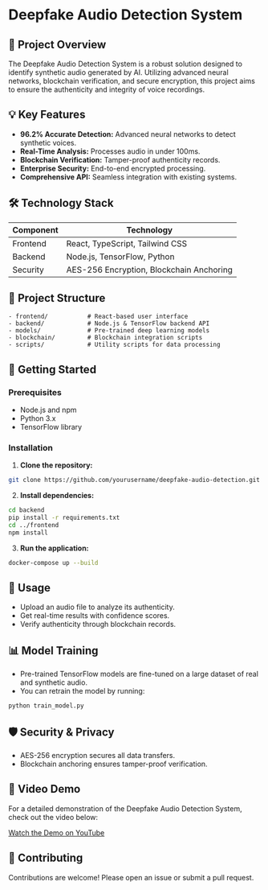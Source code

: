 # Deepfake Audio Detection System

## 📌 Project Overview
The Deepfake Audio Detection System is a robust solution designed to identify synthetic audio generated by AI. Utilizing advanced neural networks, blockchain verification, and secure encryption, this project aims to ensure the authenticity and integrity of voice recordings.

## 💡 Key Features
- **96.2% Accurate Detection:** Advanced neural networks to detect synthetic voices.
- **Real-Time Analysis:** Processes audio in under 100ms.
- **Blockchain Verification:** Tamper-proof authenticity records.
- **Enterprise Security:** End-to-end encrypted processing.
- **Comprehensive API:** Seamless integration with existing systems.

## 🛠️ Technology Stack
| Component      | Technology                                |
|-----------------|------------------------------------------|
| Frontend        | React, TypeScript, Tailwind CSS           |
| Backend         | Node.js, TensorFlow, Python               |
| Security        | AES-256 Encryption, Blockchain Anchoring |

## 📂 Project Structure
```
- frontend/           # React-based user interface
- backend/            # Node.js & TensorFlow backend API
- models/             # Pre-trained deep learning models
- blockchain/         # Blockchain integration scripts
- scripts/            # Utility scripts for data processing
```

## 🚀 Getting Started
### Prerequisites
- Node.js and npm
- Python 3.x
- TensorFlow library

### Installation
1. **Clone the repository:**
```bash
git clone https://github.com/yourusername/deepfake-audio-detection.git
```
2. **Install dependencies:**
```bash
cd backend
pip install -r requirements.txt
cd ../frontend
npm install
```
3. **Run the application:**
```bash
docker-compose up --build
```

## 🔧 Usage
- Upload an audio file to analyze its authenticity.
- Get real-time results with confidence scores.
- Verify authenticity through blockchain records.

## 📊 Model Training
- Pre-trained TensorFlow models are fine-tuned on a large dataset of real and synthetic audio.
- You can retrain the model by running:
```bash
python train_model.py
```

## 🛡️ Security & Privacy
- AES-256 encryption secures all data transfers.
- Blockchain anchoring ensures tamper-proof verification.

## 🎥 Video Demo
For a detailed demonstration of the Deepfake Audio Detection System, check out the video below:

[Watch the Demo on YouTube](https://youtu.be/UOoiyXeduo4)

## 🤝 Contributing
Contributions are welcome! Please open an issue or submit a pull request.
